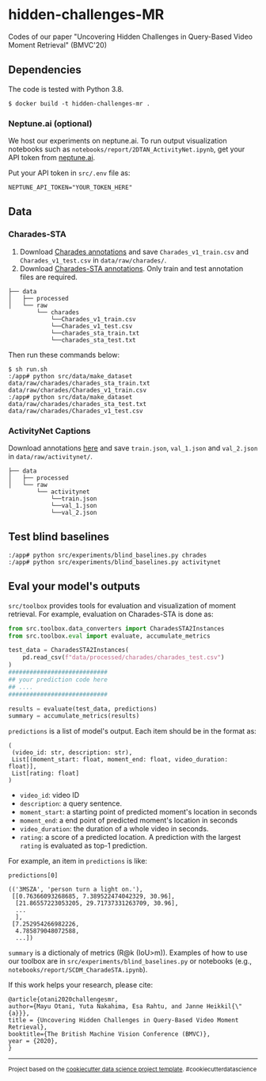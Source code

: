 hidden-challenges-MR
==============================

Codes of our paper "Uncovering Hidden Challenges in Query-Based Video Moment Retrieval" (BMVC'20)

## Dependencies

The code is tested with Python 3.8.

```shell
$ docker build -t hidden-challenges-mr .
```

### Neptune.ai (optional)

We host our experiments on neptune.ai.
To run output visualization notebooks such as `notebooks/report/2DTAN_ActivityNet.ipynb`, get your API token from [neptune.ai](https://docs.neptune.ai/).

Put your API token in `src/.env` file as:
```:src/.env
NEPTUNE_API_TOKEN="YOUR_TOKEN_HERE"
```

## Data

### Charades-STA

1. Download [Charades annotations](http://ai2-website.s3.amazonaws.com/data/Charades.zip) and save `Charades_v1_train.csv` and `Charades_v1_test.csv` in `data/raw/charades/`.
2. Download [Charades-STA annotations](https://github.com/jiyanggao/TALL#charades-sta-anno-download). Only train and test annotation files are required.

```
├── data
│   ├── processed
│   └── raw
        └── charades
            └──Charades_v1_train.csv
            └──Charades_v1_test.csv
            └──charades_sta_train.txt
            └──charades_sta_test.txt
```

Then run these commands below:

```shell
$ sh run.sh
:/app# python src/data/make_dataset data/raw/charades/charades_sta_train.txt data/raw/charades/Charades_v1_train.csv
:/app# python src/data/make_dataset data/raw/charades/charades_sta_test.txt data/raw/charades/Charades_v1_test.csv
```

### ActivityNet Captions
Download annotations [here](https://cs.stanford.edu/people/ranjaykrishna/densevid/captions.zip) and save `train.json`, `val_1.json` and `val_2.json` in `data/raw/activitynet/`.

```
├── data
│   ├── processed
│   └── raw
        └── activitynet
            └──train.json
            └──val_1.json
            └──val_2.json
```

## Test blind baselines

```shell
:/app# python src/experiments/blind_baselines.py chrades
:/app# python src/experiments/blind_baselines.py activitynet
```

## Eval your model's outputs

`src/toolbox` provides tools for evaluation and visualization of moment retrieval.
For example, evaluation on Charades-STA is done as:

```python
from src.toolbox.data_converters import CharadesSTA2Instances
from src.toolbox.eval import evaluate, accumulate_metrics

test_data = CharadesSTA2Instances(
    pd.read_csv(f"data/processed/charades/charades_test.csv")
)
############################
## your prediction code here
## ....
############################

results = evaluate(test_data, predictions)
summary = accumulate_metrics(results)
```
`predictions` is a list of model's output.
Each item should be in the format as:
```
(
 (video_id: str, description: str),
 List[(moment_start: float, moment_end: float, video_duration: float)],
 List[rating: float]
)
```
- `video_id`: video ID
- `description`: a query sentence. 
- `moment_start`: a starting point of predicted moment's location in seconds
- `moment_end`: a end point of predicted moment's location in seconds
- `video_duration`: the duration of a whole video in seconds.
- `rating`: a score of a predicted location. A prediction with the largest `rating` is evaluated as top-1 prediction.

For example, an item in `predictions` is like:
```
predictions[0]

(('3MSZA', 'person turn a light on.'),
 [[0.76366093268685, 7.389522474042329, 30.96],
  [21.86557223053205, 29.71737331263709, 30.96],
  ...
  ],
 [7.252954266982226,
  4.785879048072588,
  ...])
```

`summary` is a dictionaly of metrics (R@k (IoU>m)).
Examples of how to use our toolbox are in `src/experiments/blind_baselines.py` or notebooks (e.g., 
`notebooks/report/SCDM_CharadeSTA.ipynb`).

If this work helps your research, please cite:
```
@article{otani2020challengesmr,
author={Mayu Otani, Yuta Nakahima, Esa Rahtu, and Janne Heikkil{\"{a}}},
title = {Uncovering Hidden Challenges in Query-Based Video Moment Retrieval},
booktitle={The British Machine Vision Conference (BMVC)},
year = {2020},
}
```

--------

<p><small>Project based on the <a target="_blank" href="https://drivendata.github.io/cookiecutter-data-science/">cookiecutter data science project template</a>. #cookiecutterdatascience</small></p>
